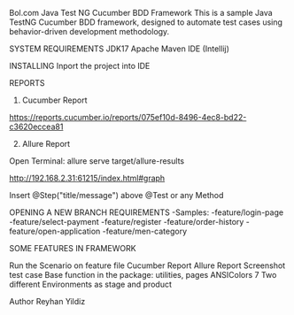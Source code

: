 Bol.com Java Test NG Cucumber BDD Framework
This is a sample Java TestNG Cucumber BDD framework, designed to automate test cases using behavior-driven development methodology.

SYSTEM REQUIREMENTS
JDK17
Apache Maven
IDE (Intellij)

INSTALLING
Inport the project into IDE

REPORTS
1. Cucumber Report

https://reports.cucumber.io/reports/075ef10d-8496-4ec8-bd22-c3620eccea81

2. Allure Report

Open Terminal: allure serve target/allure-results

http://192.168.2.31:61215/index.html#graph

Insert @Step("title/message") above @Test or any Method

OPENING A NEW BRANCH REQUIREMENTS
-Samples: -feature/login-page -feature/select-payment -feature/register -feature/order-history -feature/open-application -feature/men-category

SOME FEATURES IN FRAMEWORK

Run the Scenario on feature file
Cucumber Report
Allure Report
Screenshot test case
Base function in the package: utilities, pages
ANSIColors 7 Two different Environments as stage and product

Author
Reyhan Yildiz